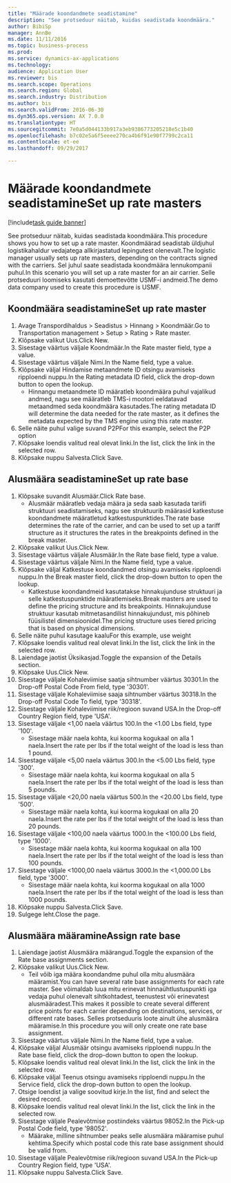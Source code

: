 ```yaml
--- 
title: "Määrade koondandmete seadistamine"
description: "See protseduur näitab, kuidas seadistada koondmäära."
author: BibiSp
manager: AnnBe
ms.date: 11/11/2016
ms.topic: business-process
ms.prod: 
ms.service: dynamics-ax-applications
ms.technology: 
audience: Application User
ms.reviewer: bis
ms.search.scope: Operations
ms.search.region: Global
ms.search.industry: Distribution
ms.author: bis
ms.search.validFrom: 2016-06-30
ms.dyn365.ops.version: AX 7.0.0
ms.translationtype: HT
ms.sourcegitcommit: 7e0a5d044133b917a3eb9386773205218e5c1b40
ms.openlocfilehash: b7c02e5a6f5eeee270ca4b6f91e90f7799c2ca11
ms.contentlocale: et-ee
ms.lasthandoff: 09/29/2017

---
```

# <a name="set-up-rate-masters"></a><span data-ttu-id="09a79-103">Määrade koondandmete seadistamine</span><span class="sxs-lookup"><span data-stu-id="09a79-103">Set up rate masters</span></span>

[!include[task guide banner](../../includes/task-guide-banner.md)]

<span data-ttu-id="09a79-104">See protseduur näitab, kuidas seadistada koondmäära.</span><span class="sxs-lookup"><span data-stu-id="09a79-104">This procedure shows you how to set up a rate master.</span></span> <span data-ttu-id="09a79-105">Koondmäärad seadistab üldjuhul logistikahaldur vedajatega allkirjastatud lepingutest olenevalt.</span><span class="sxs-lookup"><span data-stu-id="09a79-105">The logistic manager usually sets up rate masters, depending on the contracts signed with the carriers.</span></span> <span data-ttu-id="09a79-106">Sel juhul saate seadistada koondmäära lennukompanii puhul.</span><span class="sxs-lookup"><span data-stu-id="09a79-106">In this scenario you will set up a rate master for an air carrier.</span></span> <span data-ttu-id="09a79-107">Selle protseduuri loomiseks kasutati demoettevõtte USMF-i andmeid.</span><span class="sxs-lookup"><span data-stu-id="09a79-107">The demo data company used to create this procedure is USMF.</span></span>


## <a name="set-up-rate-master"></a><span data-ttu-id="09a79-108">Koondmäära seadistamine</span><span class="sxs-lookup"><span data-stu-id="09a79-108">Set up rate master</span></span>
1. <span data-ttu-id="09a79-109">Avage Transpordihaldus > Seadistus > Hinnang > Koondmäär.</span><span class="sxs-lookup"><span data-stu-id="09a79-109">Go to Transportation management > Setup > Rating > Rate master.</span></span>
2. <span data-ttu-id="09a79-110">Klõpsake valikut Uus.</span><span class="sxs-lookup"><span data-stu-id="09a79-110">Click New.</span></span>
3. <span data-ttu-id="09a79-111">Sisestage väärtus väljale Koondmäär.</span><span class="sxs-lookup"><span data-stu-id="09a79-111">In the Rate master field, type a value.</span></span>
4. <span data-ttu-id="09a79-112">Sisestage väärtus väljale Nimi.</span><span class="sxs-lookup"><span data-stu-id="09a79-112">In the Name field, type a value.</span></span>
5. <span data-ttu-id="09a79-113">Klõpsake väljal Hindamise metaandmete ID otsingu avamiseks ripploendi nuppu.</span><span class="sxs-lookup"><span data-stu-id="09a79-113">In the Rating metadata ID field, click the drop-down button to open the lookup.</span></span>
    * <span data-ttu-id="09a79-114">Hinnangu metaandmete ID määratleb koondmäära puhul vajalikud andmed, nagu see määratleb TMS-i mootori eeldatavad metaandmed seda koondmäära kasutades.</span><span class="sxs-lookup"><span data-stu-id="09a79-114">The rating metadata ID will determine the data needed for the rate master, as it defines the metadata expected by the TMS engine using this rate master.</span></span>  
6. <span data-ttu-id="09a79-115">Selle näite puhul valige suvand P2P</span><span class="sxs-lookup"><span data-stu-id="09a79-115">For this example, select the P2P option</span></span>
7. <span data-ttu-id="09a79-116">Klõpsake loendis valitud real olevat linki.</span><span class="sxs-lookup"><span data-stu-id="09a79-116">In the list, click the link in the selected row.</span></span>
8. <span data-ttu-id="09a79-117">Klõpsake nuppu Salvesta.</span><span class="sxs-lookup"><span data-stu-id="09a79-117">Click Save.</span></span>

## <a name="set-up-rate-base"></a><span data-ttu-id="09a79-118">Alusmäära seadistamine</span><span class="sxs-lookup"><span data-stu-id="09a79-118">Set up rate base</span></span>
1. <span data-ttu-id="09a79-119">Klõpsake suvandit Alusmäär.</span><span class="sxs-lookup"><span data-stu-id="09a79-119">Click Rate base.</span></span>
    * <span data-ttu-id="09a79-120">Alusmäär määratleb vedaja määra ja seda saab kasutada tariifi struktuuri seadistamiseks, nagu see struktuurib määrasid katkestuse koondandmete määratletud katkestuspunktides.</span><span class="sxs-lookup"><span data-stu-id="09a79-120">The rate base determines the rate of the carrier, and can be used to set up a tariff structure as it structures the rates in the breakpoints defined in the break master.</span></span>  
2. <span data-ttu-id="09a79-121">Klõpsake valikut Uus.</span><span class="sxs-lookup"><span data-stu-id="09a79-121">Click New.</span></span>
3. <span data-ttu-id="09a79-122">Sisestage väärtus väljale Alusmäär.</span><span class="sxs-lookup"><span data-stu-id="09a79-122">In the Rate base field, type a value.</span></span>
4. <span data-ttu-id="09a79-123">Sisestage väärtus väljale Nimi.</span><span class="sxs-lookup"><span data-stu-id="09a79-123">In the Name field, type a value.</span></span>
5. <span data-ttu-id="09a79-124">Klõpsake väljal Katkestuse koondandmed otsingu avamiseks ripploendi nuppu.</span><span class="sxs-lookup"><span data-stu-id="09a79-124">In the Break master field, click the drop-down button to open the lookup.</span></span>
    * <span data-ttu-id="09a79-125">Katkestuse koondandmeid kasutatakse hinnakujunduse struktuuri ja selle katkestuspunktide määratlemiseks.</span><span class="sxs-lookup"><span data-stu-id="09a79-125">Break masters are used to define the pricing structure and its breakpoints.</span></span> <span data-ttu-id="09a79-126">Hinnakujunduse struktuur kasutab mitmetasandilist hinnakujundust, mis põhineb füüsilistel dimensioonidel.</span><span class="sxs-lookup"><span data-stu-id="09a79-126">The pricing structure uses tiered pricing that is based on physical dimensions.</span></span>  
6. <span data-ttu-id="09a79-127">Selle näite puhul kasutage kaalu</span><span class="sxs-lookup"><span data-stu-id="09a79-127">For this example, use weight</span></span>
7. <span data-ttu-id="09a79-128">Klõpsake loendis valitud real olevat linki.</span><span class="sxs-lookup"><span data-stu-id="09a79-128">In the list, click the link in the selected row.</span></span>
8. <span data-ttu-id="09a79-129">Laiendage jaotist Üksikasjad.</span><span class="sxs-lookup"><span data-stu-id="09a79-129">Toggle the expansion of the Details section.</span></span>
9. <span data-ttu-id="09a79-130">Klõpsake Uus.</span><span class="sxs-lookup"><span data-stu-id="09a79-130">Click New.</span></span>
10. <span data-ttu-id="09a79-131">Sisestage väljale Kohaleviimise saatja sihtnumber väärtus 30301.</span><span class="sxs-lookup"><span data-stu-id="09a79-131">In the Drop-off Postal Code From field, type '30301'.</span></span>
11. <span data-ttu-id="09a79-132">Sisestage väljale Kohaleviimise saaja sihtnumber väärtus 30318.</span><span class="sxs-lookup"><span data-stu-id="09a79-132">In the Drop-off Postal Code To field, type '30318'.</span></span>
12. <span data-ttu-id="09a79-133">Sisestage väljale Kohaleviimise riik/regioon suvand USA.</span><span class="sxs-lookup"><span data-stu-id="09a79-133">In the Drop-off Country Region field, type 'USA'.</span></span>
13. <span data-ttu-id="09a79-134">Sisestage väljale <1,00 naela väärtus 100.</span><span class="sxs-lookup"><span data-stu-id="09a79-134">In the <1.00 Lbs field, type '100'.</span></span>
    * <span data-ttu-id="09a79-135">Sisestage määr naela kohta, kui koorma kogukaal on alla 1 naela.</span><span class="sxs-lookup"><span data-stu-id="09a79-135">Insert the rate per lbs if the total weight of the load is less than 1 pound.</span></span>  
14. <span data-ttu-id="09a79-136">Sisestage väljale <5,00 naela väärtus 300.</span><span class="sxs-lookup"><span data-stu-id="09a79-136">In the <5.00 Lbs field, type '300'.</span></span>
    * <span data-ttu-id="09a79-137">Sisestage määr naela kohta, kui koorma kogukaal on alla 5 naela.</span><span class="sxs-lookup"><span data-stu-id="09a79-137">Insert the rate per lbs if the total weight of the load is less than 5 pounds.</span></span>  
15. <span data-ttu-id="09a79-138">Sisestage väljale <20,00 naela väärtus 500.</span><span class="sxs-lookup"><span data-stu-id="09a79-138">In the <20.00 Lbs field, type '500'.</span></span>
    * <span data-ttu-id="09a79-139">Sisestage määr naela kohta, kui koorma kogukaal on alla 20 naela.</span><span class="sxs-lookup"><span data-stu-id="09a79-139">Insert the rate per lbs if the total weight of the load is less than 20 pounds.</span></span>  
16. <span data-ttu-id="09a79-140">Sisestage väljale <100,00 naela väärtus 1000.</span><span class="sxs-lookup"><span data-stu-id="09a79-140">In the <100.00 Lbs field, type '1000'.</span></span>
    * <span data-ttu-id="09a79-141">Sisestage määr naela kohta, kui koorma kogukaal on alla 100 naela.</span><span class="sxs-lookup"><span data-stu-id="09a79-141">Insert the rate per lbs if the total weight of the load is less than 100 pounds.</span></span>  
17. <span data-ttu-id="09a79-142">Sisestage väljale <1000,00 naela väärtus 3000.</span><span class="sxs-lookup"><span data-stu-id="09a79-142">In the <1,000.00 Lbs field, type '3000'.</span></span>
    * <span data-ttu-id="09a79-143">Sisestage määr naela kohta, kui koorma kogukaal on alla 1000 naela.</span><span class="sxs-lookup"><span data-stu-id="09a79-143">Insert the rate per lbs if the total weight of the load is less than 1000 pounds.</span></span>  
18. <span data-ttu-id="09a79-144">Klõpsake nuppu Salvesta.</span><span class="sxs-lookup"><span data-stu-id="09a79-144">Click Save.</span></span>
19. <span data-ttu-id="09a79-145">Sulgege leht.</span><span class="sxs-lookup"><span data-stu-id="09a79-145">Close the page.</span></span>

## <a name="assign-rate-base"></a><span data-ttu-id="09a79-146">Alusmäära määramine</span><span class="sxs-lookup"><span data-stu-id="09a79-146">Assign rate base</span></span>
1. <span data-ttu-id="09a79-147">Laiendage jaotist Alusmäära määrangud.</span><span class="sxs-lookup"><span data-stu-id="09a79-147">Toggle the expansion of the Rate base assignments section.</span></span>
2. <span data-ttu-id="09a79-148">Klõpsake valikut Uus.</span><span class="sxs-lookup"><span data-stu-id="09a79-148">Click New.</span></span>
    * <span data-ttu-id="09a79-149">Teil võib iga määra koondandme puhul olla mitu alusmäära määramist.</span><span class="sxs-lookup"><span data-stu-id="09a79-149">You can have several rate base assignments for each rate master.</span></span> <span data-ttu-id="09a79-150">See võimaldab luua mitu erinevat hinnaühtlustuspunkti iga vedaja puhul olenevalt sihtkohtadest, teenustest või erinevatest alusmääradest.</span><span class="sxs-lookup"><span data-stu-id="09a79-150">This makes it possible to create several different price points for each carrier depending on destinations, services, or different rate bases.</span></span> <span data-ttu-id="09a79-151">Selles protseduuris loote ainult ühe alusmäära määramise.</span><span class="sxs-lookup"><span data-stu-id="09a79-151">In this procedure you will only create one rate base assignment.</span></span>  
3. <span data-ttu-id="09a79-152">Sisestage väärtus väljale Nimi.</span><span class="sxs-lookup"><span data-stu-id="09a79-152">In the Name field, type a value.</span></span>
4. <span data-ttu-id="09a79-153">Klõpsake väljal Alusmäär otsingu avamiseks ripploendi nuppu.</span><span class="sxs-lookup"><span data-stu-id="09a79-153">In the Rate base field, click the drop-down button to open the lookup.</span></span>
5. <span data-ttu-id="09a79-154">Klõpsake loendis valitud real olevat linki.</span><span class="sxs-lookup"><span data-stu-id="09a79-154">In the list, click the link in the selected row.</span></span>
6. <span data-ttu-id="09a79-155">Klõpsake väljal Teenus otsingu avamiseks ripploendi nuppu.</span><span class="sxs-lookup"><span data-stu-id="09a79-155">In the Service field, click the drop-down button to open the lookup.</span></span>
7. <span data-ttu-id="09a79-156">Otsige loendist ja valige soovitud kirje.</span><span class="sxs-lookup"><span data-stu-id="09a79-156">In the list, find and select the desired record.</span></span>
8. <span data-ttu-id="09a79-157">Klõpsake loendis valitud real olevat linki.</span><span class="sxs-lookup"><span data-stu-id="09a79-157">In the list, click the link in the selected row.</span></span>
9. <span data-ttu-id="09a79-158">Sisestage väljale Pealevõtmise postiindeks väärtus 98052.</span><span class="sxs-lookup"><span data-stu-id="09a79-158">In the Pick-up Postal Code field, type '98052'.</span></span>
    * <span data-ttu-id="09a79-159">Määrake, milline sihtnumber peaks selle alusmäära määramise puhul kehtima.</span><span class="sxs-lookup"><span data-stu-id="09a79-159">Specify which postal code this rate base assignment should be valid from.</span></span>    
10. <span data-ttu-id="09a79-160">Sisestage väljale Pealevõtmise riik/regioon suvand USA.</span><span class="sxs-lookup"><span data-stu-id="09a79-160">In the Pick-up Country Region field, type 'USA'.</span></span>
11. <span data-ttu-id="09a79-161">Klõpsake nuppu Salvesta.</span><span class="sxs-lookup"><span data-stu-id="09a79-161">Click Save.</span></span>


